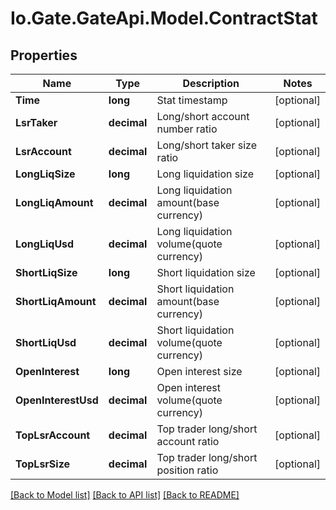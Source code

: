 
# Io.Gate.GateApi.Model.ContractStat

## Properties

Name | Type | Description | Notes
------------ | ------------- | ------------- | -------------
**Time** | **long** | Stat timestamp | [optional] 
**LsrTaker** | **decimal** | Long/short account number ratio | [optional] 
**LsrAccount** | **decimal** | Long/short taker size ratio | [optional] 
**LongLiqSize** | **long** | Long liquidation size | [optional] 
**LongLiqAmount** | **decimal** | Long liquidation amount(base currency) | [optional] 
**LongLiqUsd** | **decimal** | Long liquidation volume(quote currency) | [optional] 
**ShortLiqSize** | **long** | Short liquidation size | [optional] 
**ShortLiqAmount** | **decimal** | Short liquidation amount(base currency) | [optional] 
**ShortLiqUsd** | **decimal** | Short liquidation volume(quote currency) | [optional] 
**OpenInterest** | **long** | Open interest size | [optional] 
**OpenInterestUsd** | **decimal** | Open interest volume(quote currency) | [optional] 
**TopLsrAccount** | **decimal** | Top trader long/short account ratio | [optional] 
**TopLsrSize** | **decimal** | Top trader long/short position ratio | [optional] 

[[Back to Model list]](../README.md#documentation-for-models)
[[Back to API list]](../README.md#documentation-for-api-endpoints)
[[Back to README]](../README.md)
